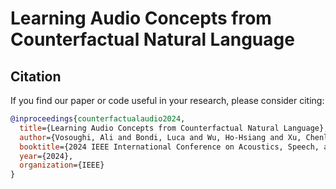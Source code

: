 # Learning Audio Concepts from Counterfactual Natural Language




## Citation

If you find our paper or code useful in your research, please consider citing:

```bibtex
@inproceedings{counterfactualaudio2024,
  title={Learning Audio Concepts from Counterfactual Natural Language},
  author={Vosoughi, Ali and Bondi, Luca and Wu, Ho-Hsiang and Xu, Chenliang},
  booktitle={2024 IEEE International Conference on Acoustics, Speech, and Signal Processing (ICASSP)},
  year={2024},
  organization={IEEE}
}
